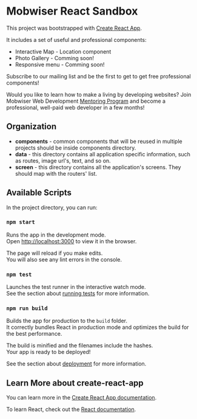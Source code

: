 # Mobwiser React Sandbox

This project was bootstrapped with [Create React App](https://github.com/facebook/create-react-app).

It includes a set of useful and professional components:
- Interactive Map - Location component
- Photo Gallery - Comming soon!
- Responsive menu - Comming soon!

Subscribe to our mailing list and be the first to get to get free professional components!

Would you like to learn how to make a living by developing websites?
Join Mobwiser Web Development [Mentoring Program](https://mobwiser.com/mobwiser-it-academy-plans-and-pricing/) and become a professional, well-paid web developer in a few months!

## Organization

- **components** - common components that will be reused in multiple projects should be inside components directory.
- **data** - this directory contains all application specific information, such as routes, image url's, text, and so on.
- **screen** - this directory contains all the application's screens. They should map with the routers' list.

## Available Scripts

In the project directory, you can run:

### `npm start`

Runs the app in the development mode.<br>
Open [http://localhost:3000](http://localhost:3000) to view it in the browser.

The page will reload if you make edits.<br>
You will also see any lint errors in the console.

### `npm test`

Launches the test runner in the interactive watch mode.<br>
See the section about [running tests](https://facebook.github.io/create-react-app/docs/running-tests) for more information.

### `npm run build`

Builds the app for production to the `build` folder.<br>
It correctly bundles React in production mode and optimizes the build for the best performance.

The build is minified and the filenames include the hashes.<br>
Your app is ready to be deployed!

See the section about [deployment](https://facebook.github.io/create-react-app/docs/deployment) for more information.

## Learn More about create-react-app

You can learn more in the [Create React App documentation](https://facebook.github.io/create-react-app/docs/getting-started).

To learn React, check out the [React documentation](https://reactjs.org/).
